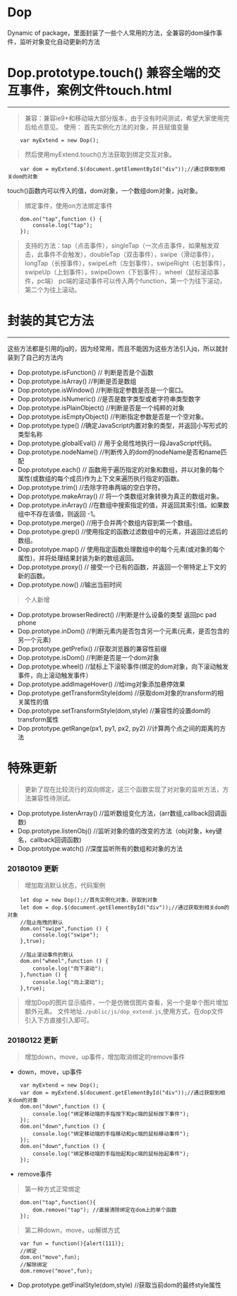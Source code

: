# Dop
Dynamic of package，里面封装了一些个人常用的方法，全兼容的dom操作事件，监听对象变化自动更新的方法

# Dop.prototype.touch() 兼容全端的交互事件，案例文件touch.html
-----------------------
>兼容：兼容ie9+和移动端大部分版本，由于没有时间测试，希望大家使用完后给点意见。
>使用：
>首先实例化方法的对象，并且赋值变量
```
    var myExtend = new Dop();
```
>然后使用myExtend.touch()方法获取到绑定交互对象。
```
    var dom = myExtend.$(document.getElementById("div"));//通过获取到相关dom的对象
```
touch()函数内可以传入的值，dom对象，一个数组dom对象，jq对象。
>绑定事件，使用on方法绑定事件
```
    dom.on("tap",function () {
        console.log("tap");
    });
```
>支持的方法：tap（点击事件），singleTap（一次点击事件，如果触发双击，此事件不会触发），doubleTap（双击事件），swipe（滑动事件），longTap（长按事件），swipeLeft（左划事件），swipeRight（右划事件），swipeUp（上划事件），swipeDown（下划事件），wheel（鼠标滚动事件，pc端）
>pc端的滚动事件可以传入两个function，第一个为往下滚动，第二个为往上滚动。

# 封装的其它方法
---------------------------------
这些方法都是引用的jq的，因为经常用，而且不能因为这些方法引入jq，所以就封装到了自己的方法内

- Dop.prototype.isFunction() // 判断是否是个函数
- Dop.prototype.isArray() //判断是否是数组
- Dop.prototype.isWindow() //判断指定参数是否是一个窗口。
- Dop.prototype.isNumeric() //是否是数字类型或者字符串类型数字
- Dop.prototype.isPlainObject() //判断是否是一个纯粹的对象
- Dop.prototype.isEmptyObject() //判断指定参数是否是一个空对象。
- Dop.prototype.type() //确定JavaScript内置对象的类型，并返回小写形式的类型名称
- Dop.prototype.globalEval() // 用于全局性地执行一段JavaScript代码。
- Dop.prototype.nodeName() //判断传入的dom的nodeName是否和name匹配
- Dop.prototype.each() // 函数用于遍历指定的对象和数组，并以对象的每个属性(或数组的每个成员)作为上下文来遍历执行指定的函数。
- Dop.prototype.trim() //去除字符串两端的空白字符。
- Dop.prototype.makeArray() // 将一个类数组对象转换为真正的数组对象。
- Dop.prototype.inArray() //在数组中搜索指定的值，并返回其索引值。如果数组中不存在该值，则返回 -1。
- Dop.prototype.merge() //用于合并两个数组内容到第一个数组。
- Dop.prototype.grep() //使用指定的函数过滤数组中的元素，并返回过滤后的数组。
- Dop.prototype.map() // 使用指定函数处理数组中的每个元素(或对象的每个属性)，并将处理结果封装为新的数组返回。
- Dop.prototype.proxy() // 接受一个已有的函数，并返回一个带特定上下文的新的函数。
- Dop.prototype.now() //输出当前时间

> 个人新增

- Dop.prototype.browserRedirect() //判断是什么设备的类型 返回pc pad phone
- Dop.prototype.inDom() //判断元素内是否包含另一个元素(元素，是否包含的另一个元素)
- Dop.prototype.getPrefix() //获取浏览器的兼容性前缀
- Dop.prototype.isDom() //判断是否是一个dom对象
- Dop.prototype.wheel() //鼠标上下滚轮事件(绑定的dom对象，向下滚动触发事件，向上滚动触发事件）
- Dop.prototype.addImageHover() //给img对象添加悬停效果
- Dop.prototype.getTransformStyle(dom) //获取dom对象的transform的相关属性的值
- Dop.prototype.setTransformStyle(dom,style) //兼容性的设置dom的transform属性
- Dop.prototype.getRange(px1, py1, px2, py2) //计算两个点之间的距离的方法

# 特殊更新
> 更新了现在比较流行的双向绑定，这三个函数实现了对对象的监听方法，方法兼容性待测试。

- Dop.prototype.listenArray() //监听数组变化方法，(arr数组,callback回调函数)
- Dop.prototype.listenObj() //监听对象的值的改变的方法（obj对象，key键名，callback回调函数)
- Dop.prototype.watch() //深度监听所有的数组和对象的方法

### 20180109 更新
> 增加取消默认状态，代码案例
```
    let dop = new Dop();//首先实例化对象，获取到对象
    let dom = dop.$(document.getElementById("div"));//通过获取到相关dom的对象
    //阻止拖拽的默认
    dom.on("swipe",function () {
        console.log("swipe");
    },true); 
    
    //阻止滚动事件的默认
    dom.on("wheel",function () {
        console.log("向下滚动");
    },function () {
        console.log("向上滚动");
    },true);
```

> 增加Dop的图片显示插件，一个是仿微信图片查看，另一个是单个图片增加额外元素。
文件地址`./public/js/dop_extend.js`,使用方式，在dop文件引入下方直接引入即可。

### 20180122 更新
> 增加down，move，up事件，增加取消绑定的remove事件

- down，move，up事件
```
    var myExtend = new Dop();
    var dom = myExtend.$(document.getElementById("div"));//通过获取到相关dom的对象
    dom.on("down",function () {
        console.log("绑定移动端的手指按下和pc端的鼠标按下事件");
    });
    dom.on("down",function () {
        console.log("绑定移动端的手指移动和pc端的鼠标移动事件");
    });
    dom.on("down",function () {
        console.log("绑定移动端的手指抬起和pc端的鼠标抬起事件");
    });
```
- remove事件
> 第一种方式正常绑定
```
    dom.on("tap",function(){
        dom.remove("tap"); //直接清除绑定在dom上的单个函数
    });
```
> 第二种down，move，up解绑方式
```
    var fun = function(){alert(111)};
    //绑定
    dom.on("move",fun);
    //解除绑定
    dom.remove("move",fun);
```
- Dop.prototype.getFinalStyle(dom,style) //获取当前dom的最终style属性


